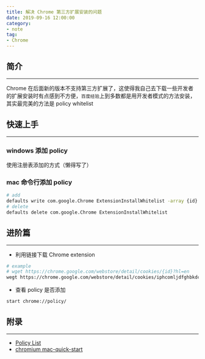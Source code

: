```yaml
---
title: 解决 Chrome 第三方扩展安装的问题
date: 2019-09-16 12:00:00
category:
- note
tag:
- Chrome
---
```


## 简介
---
Chrome 在后面新的版本不支持第三方扩展了，这使得我自己去下载一些开发者的扩展安装时有点感到不方便，`百度经验`上到多数都是用开发者模式的方法安装，其实最完美的方法是 policy whitelist

## 快速上手
---

### windows 添加 policy

使用注册表添加的方式（懒得写了）

### mac 命令行添加 policy
```bash
# add
defaults write com.google.Chrome ExtensionInstallWhitelist -array {id}
# delete
defaults delete com.google.Chrome ExtensionInstallWhitelist
```

## 进阶篇
---
- 利用链接下载 Chrome extension
```bash
# example
# wget https://chrome.google.com/webstore/detail/cookies/{id}?hl=en
wegt https://chrome.google.com/webstore/detail/cookies/iphcomljdfghbkdcfndaijbokpgddeno?hl=en
 ```

- 查看 policy 是否添加
```bash
start chrome://policy/
```

## 附录
---

- [Policy List](https://www.chromium.org/administrators/policy-list-3#ExtensionInstallWhitelist)
- [chromium mac-quick-start](https://www.chromium.org/administrators/mac-quick-start)
